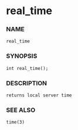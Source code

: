 # real_time

### NAME

    real_time

### SYNOPSIS

    int real_time();

### DESCRIPTION

    returns local server time

### SEE ALSO

    time(3)
